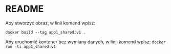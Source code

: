 # README

Aby stworzyć obraz, w linii komend wpisz:

`docker build --tag app1_shared:v1 .`

Aby uruchomić kontener bez wymiany danych, w linii komend wpisz:
`docker run -ti app1_shared:v1`
